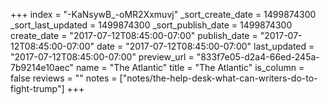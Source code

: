+++
index = "-KaNsywB_-oMR2Xxmuvj"
_sort_create_date = 1499874300
_sort_last_updated = 1499874300
_sort_publish_date = 1499874300
create_date = "2017-07-12T08:45:00-07:00"
publish_date = "2017-07-12T08:45:00-07:00"
date = "2017-07-12T08:45:00-07:00"
last_updated = "2017-07-12T08:45:00-07:00"
preview_url = "833f7e05-d2a4-66ed-245a-7b9214e10aec"
name = "The Atlantic"
title = "The Atlantic"
is_column = false
reviews = ""
notes = ["notes/the-help-desk-what-can-writers-do-to-fight-trump"]
+++

